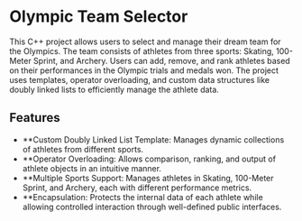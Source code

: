 # Olympic Team Selector
This C++ project allows users to select and manage their dream team for the Olympics. The team consists of athletes from three sports: Skating, 100-Meter Sprint, and Archery. Users can add, remove, and rank athletes based on their performances in the Olympic trials and medals won. The project uses templates, operator overloading, and custom data structures like doubly linked lists to efficiently manage the athlete data.

## Features
- **Custom Doubly Linked List Template: Manages dynamic collections of athletes from different sports.
- **Operator Overloading: Allows comparison, ranking, and output of athlete objects in an intuitive manner.
- **Multiple Sports Support: Manages athletes in Skating, 100-Meter Sprint, and Archery, each with different performance metrics.
- **Encapsulation: Protects the internal data of each athlete while allowing controlled interaction through well-defined public interfaces.
